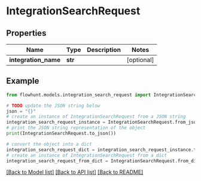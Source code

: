 # IntegrationSearchRequest


## Properties

Name | Type | Description | Notes
------------ | ------------- | ------------- | -------------
**integration_name** | **str** |  | [optional] 

## Example

```python
from flowhunt.models.integration_search_request import IntegrationSearchRequest

# TODO update the JSON string below
json = "{}"
# create an instance of IntegrationSearchRequest from a JSON string
integration_search_request_instance = IntegrationSearchRequest.from_json(json)
# print the JSON string representation of the object
print(IntegrationSearchRequest.to_json())

# convert the object into a dict
integration_search_request_dict = integration_search_request_instance.to_dict()
# create an instance of IntegrationSearchRequest from a dict
integration_search_request_from_dict = IntegrationSearchRequest.from_dict(integration_search_request_dict)
```
[[Back to Model list]](../README.md#documentation-for-models) [[Back to API list]](../README.md#documentation-for-api-endpoints) [[Back to README]](../README.md)


